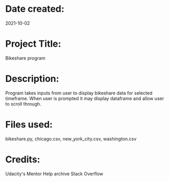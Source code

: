 # Date created:
2021-10-02

# Project Title:
Bikeshare program

# Description:
Program takes inputs from user to display bikeshare data for selected timeframe. When user is prompted it may display dataframe and allow user to scroll through.

# Files used:
bikeshare.py, chicago.csv, new_york_city.csv, washington.csv

# Credits:
Udacity's Mentor Help archive
Stack Overflow